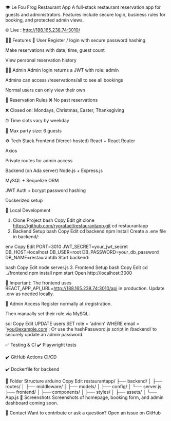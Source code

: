🍽️ Le Fou Frog Restaurant App
A full-stack restaurant reservation app for guests and administrators. Features include secure login, business rules for booking, and protected admin views.

🌐 Live : http://188.165.238.74:3010/

🧑‍🍳 Features
👥 User
Register / login with secure password hashing

Make reservations with date, time, guest count

View personal reservation history

👨‍💼 Admin
Admin login returns a JWT with role: admin

Admins can access /reservations/all to see all bookings

Normal users can only view their own

📆 Reservation Rules
❌ No past reservations

❌ Closed on: Mondays, Christmas, Easter, Thanksgiving

⏰ Time slots vary by weekday

👥 Max party size: 6 guests

⚙️ Tech Stack
Frontend (Vercel-hosted)
React + React Router

Axios

Private routes for admin access

Backend (on Ada server)
Node.js + Express.js

MySQL + Sequelize ORM

JWT Auth + bcrypt password hashing

Dockerized setup

🚀 Local Development
1. Clone Project
bash
Copy
Edit
git clone https://github.com/ryorafael/restaurantapp.git
cd restaurantapp
2. Backend Setup
bash
Copy
Edit
cd backend
npm install
Create a .env file in backend/:

env
Copy
Edit
PORT=3010
JWT_SECRET=your_jwt_secret
DB_HOST=localhost
DB_USER=root
DB_PASSWORD=your_db_password
DB_NAME=restaurantdb
Start backend:

bash
Copy
Edit
node server.js
3. Frontend Setup
bash
Copy
Edit
cd ../frontend
npm install
npm start
Open http://localhost:3000

📌 Important: The frontend uses REACT_APP_API_URL=http://188.165.238.74:3010/api in production. Update .env as needed locally.

🔐 Admin Access
Register normally at /registration.

Then manually set their role via MySQL:

sql
Copy
Edit
UPDATE users SET role = 'admin' WHERE email = 'you@example.com';
Or use the hashPassword.js script in /backend/ to securely update an admin password.

✅ Testing & CI
✔️ Playwright tests

✔️ GitHub Actions CI/CD

✔️ Dockerfile for backend

📂 Folder Structure
arduino
Copy
Edit
restaurantapp/
├── backend/
│   ├── routes/
│   ├── middleware/
│   ├── models/
│   ├── config/
│   └── server.js
├── frontend/
│   ├── components/
│   ├── styles/
│   ├── assets/
│   └── App.js
📸 Screenshots
Screenshots of homepage, booking form, and admin dashboard coming soon.

💬 Contact
Want to contribute or ask a question?
Open an issue on GitHub
